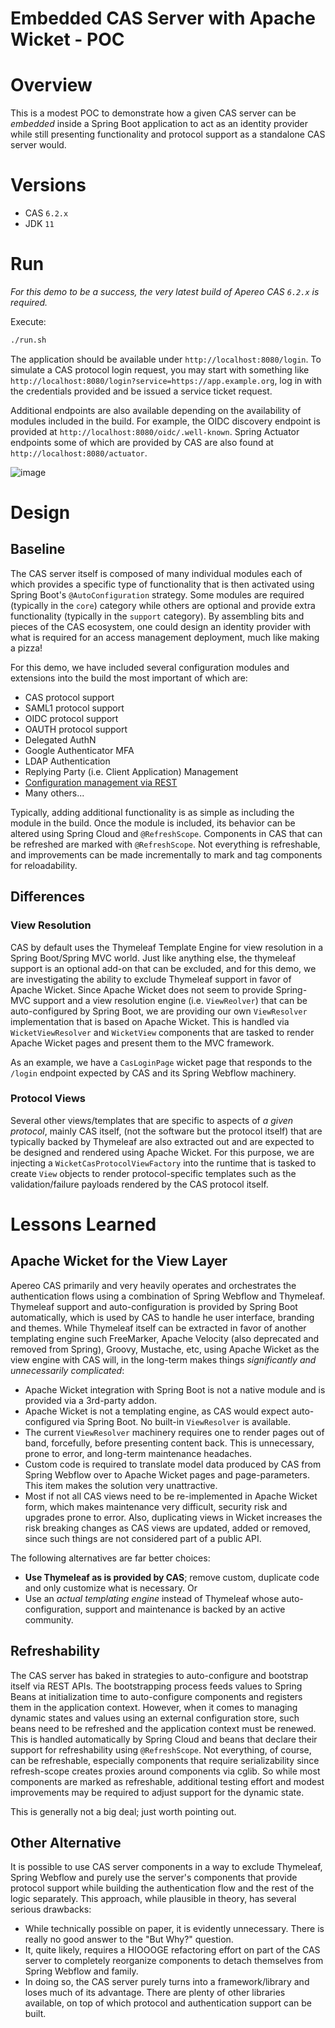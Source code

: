 # Embedded CAS Server with Apache Wicket - POC

# Overview

This is a modest POC to demonstrate how a given CAS server can be *embedded* inside a Spring Boot application
to act as an identity provider while still presenting functionality and protocol support as a standalone CAS server would. 

# Versions

- CAS `6.2.x`
- JDK `11`

# Run

*For this demo to be a success, the very latest build of Apereo CAS `6.2.x` is required.*

Execute:

```bash
./run.sh
```

The application should be available under `http://localhost:8080/login`. To simulate a CAS protocol login request,
you may start with something like `http://localhost:8080/login?service=https://app.example.org`, log in with the credentials
provided and be issued a service ticket request. 

Additional endpoints are also available depending on the availability of modules included in the build. For example, 
the OIDC discovery endpoint is provided at `http://localhost:8080/oidc/.well-known`.
Spring Actuator endpoints some of which are provided by CAS are also found at `http://localhost:8080/actuator`.

![image](https://user-images.githubusercontent.com/1205228/74520785-b2cd1d00-4f31-11ea-9e7d-6b4b9ab2c622.png)

# Design

## Baseline

The CAS server itself is composed of many individual modules each of which provides a specific type of functionality
that is then activated using Spring Boot's `@AutoConfiguration` strategy. Some modules are required (typically in the `core`)
category while others are optional and provide extra functionality (typically in the `support` category). By assembling bits and pieces
of the CAS ecosystem, one could design an identity provider with what is required for an access management deployment, much
like making a pizza!

For this demo, we have included several configuration modules
and extensions into the build the most important of which are:

- CAS protocol support
- SAML1 protocol support
- OIDC protocol support
- OAUTH protocol support
- Delegated AuthN
- Google Authenticator MFA
- LDAP Authentication
- Replying Party (i.e. Client Application) Management
- [Configuration management via REST](https://github.com/mmoayyed/cas-poc-restful-config)
- Many others...

Typically, adding additional functionality is as simple as including the module in the build. Once the module is included,
its behavior can be altered using Spring Cloud and `@RefreshScope`. Components in CAS that can be refreshed are marked with `@RefreshScope`. Not everything is refreshable, and improvements can be made incrementally to mark and tag components for reloadability.

## Differences

### View Resolution

CAS by default uses the Thymeleaf Template Engine for view resolution in a Spring Boot/Spring MVC world. Just like anything else,
the thymeleaf support is an optional add-on that can be excluded, and for this demo, we are investigating the ability to exclude
Thymeleaf support in favor of Apache Wicket. Since Apache Wicket does not seem to provide Spring-MVC support and a view resolution engine
(i.e. `ViewReolver`) that can be auto-configured by Spring Boot, we are providing our own `ViewResolver` implementation
that is based on Apache Wicket. This is handled via `WicketViewResolver` and `WicketView` components that are tasked to render Apache Wicket pages and present them to the MVC framework. 

As an example, we have a `CasLoginPage` wicket page that responds to the `/login` endpoint expected by CAS and its Spring Webflow machinery.

### Protocol Views

Several other views/templates that are specific to aspects of *a given protocol*, mainly CAS itself, (not the software but the protocol itself) that are typically backed by Thymeleaf are also extracted out and are expected to be designed and rendered using Apache Wicket. For this purpose, we are injecting a `WicketCasProtocolViewFactory` into the runtime that is tasked to create `View` objects to render protocol-specific templates such as the validation/failure payloads rendered by the CAS protocol itself.

# Lessons Learned

## Apache Wicket for the View Layer

Apereo CAS primarily and very heavily operates and orchestrates the authentication flows using a combination of Spring Webflow and Thymeleaf. Thymeleaf support and auto-configuration is provided by Spring Boot automatically, which is used by CAS to handle he user interface, branding
and themes. While Thymeleaf itself can be extracted in favor of another templating engine such FreeMarker, Apache Velocity (also deprecated and removed from Spring), Groovy, Mustache, etc, using Apache Wicket as the view engine with CAS will, in the long-term makes things *significantly and unnecessarily complicated*:

- Apache Wicket integration with Spring Boot is not a native module and is provided via a 3rd-party addon. 
- Apache Wicket is not a templating engine, as CAS would expect auto-configured via Spring Boot. No built-in `ViewResolver` is available.
- The current `ViewResolver` machinery requires one to render pages out of band, forcefully, before presenting content back. This is unnecessary, prone to error, and long-term maintenance headaches.
- Custom code is required to translate model data produced by CAS from Spring Webflow over to Apache Wicket pages and page-parameters. This item makes the solution very unattractive.
- Most if not all CAS views need to be re-implemented in Apache Wicket form, which makes maintenance very difficult, security risk and upgrades prone to error. Also, duplicating views in Wicket increases the risk breaking changes as CAS views are updated, added or removed, since such things are not considered part of a public API. 

The following alternatives are far better choices:

- **Use Thymeleaf as is provided by CAS**; remove custom, duplicate code and only customize what is necessary.
Or
- Use an *actual templating engine* instead of Thymeleaf whose auto-configuration, support and maintenance is backed by an active community.

## Refreshability

The CAS server has baked in strategies to auto-configure and bootstrap itself via REST APIs. The bootstrapping process feeds values to Spring Beans at initialization time to auto-configure components and registers them in the application context. However, when it comes to managing dynamic states and values using an external configuration store, such beans need to be refreshed and the application context must be renewed. This is handled automatically by Spring Cloud and beans that declare their support for refreshability using `@RefreshScope`. Not everything, of course, can be refreshable, especially components that require serializability since refresh-scope creates proxies around components via cglib. So while most components are marked as refreshable, additional testing effort and modest improvements may be required to adjust support for the dynamic state.

This is generally not a big deal; just worth pointing out.

## Other Alternative

It is possible to use CAS server components in a way to exclude Thymeleaf, Spring Webflow and purely use the server's components that provide protocol support while building the authentication flow and the rest of the logic separately. This approach, while plausible in theory, has several serious drawbacks:

- While technically possible on paper, it is evidently unnecessary. There is really no good answer to the "But Why?" question.
- It, quite likely, requires a HIOOOGE refactoring effort on part of the CAS server to completely reorganize components to detach themselves from Spring Webflow and family.
- In doing so, the CAS server purely turns into a framework/library and loses much of its advantage. There are plenty of other libraries available, on top of which protocol and authentication support can be built.